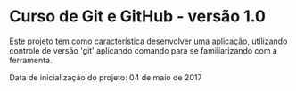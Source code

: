 # Curso de Git e GitHub - versão 1.0

Este projeto tem como característica desenvolver uma aplicação, utilizando controle de versão 'git' aplicando comando para se familiarizando com a ferramenta.

Data de inicialização do projeto: 04 de maio de 2017

